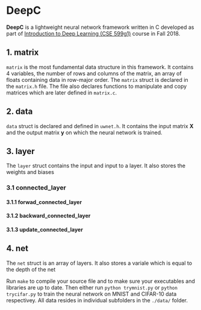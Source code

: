 # DeepC

**DeepC** is a lightweight neural network framework written in C developed as part of [Introduction to Deep Learning (CSE 599g1)](https://courses.cs.washington.edu/courses/cse599g1/18au/) course in Fall 2018.

## 1. matrix

```matrix``` is the most fundamental data structure in this framework. It contains 4 variables, the number of rows and columns of the matrix, an array of floats containing data in row-major order. The ```matrix``` struct is declared in the ```matrix.h``` file. The file also declares functions to manipulate and copy matrices which are later defined in ```matrix.c```. 

## 2. data

```data``` struct is declared and defined in ```uwnet.h```. It contains the input matrix **X** and the output matrix **y** on which the neural network is trained.


## 3. layer

The ```layer``` struct contains the input and input to a layer. It also stores the weights and biases 

### 3.1 connected_layer

#### 3.1.1 forwad_connected_layer

#### 3.1.2 backward_connected_layer

#### 3.1.3 update_connected_layer



### 

## 4. net

The ```net``` struct is an array of layers. It also stores a variale which is equal to the depth of the net

Run ```make``` to compile your source file and to make sure your executables and libraries are up to date. Then either run ```python trymnist.py``` or  ```python trycifar.py``` to train the  neural network on MNIST and CIFAR-10 data respectivey. All data resides in individual subfolders in the ```./data/``` folder.